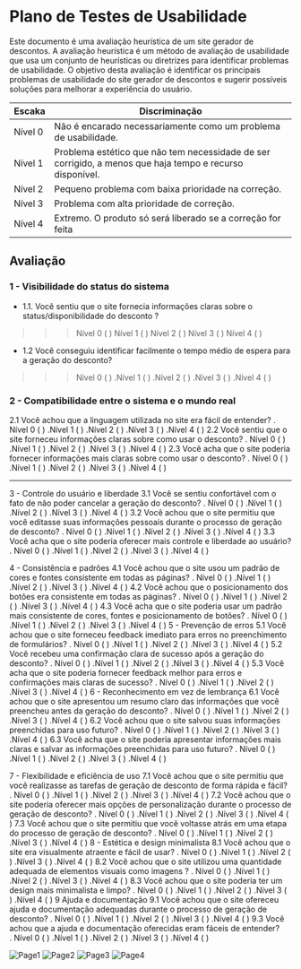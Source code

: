 # Plano de Testes de Usabilidade

Este documento é uma avaliação heurística de um site gerador de descontos. A avaliação heurística é um método de avaliação de usabilidade que usa um conjunto de heurísticas ou diretrizes para identificar problemas de usabilidade. O objetivo desta avaliação é identificar os principais problemas de usabilidade do site gerador de descontos e sugerir possíveis soluções para melhorar a experiência do usuário. 

|Escaka|Discriminação|
|------|-------------|
|Nível 0|Não é encarado necessariamente como um problema de usabilidade. |
|Nível 1|Problema estético que não tem necessidade de ser corrigido, a menos que haja tempo e recurso disponível. |
|Nível 2|Pequeno problema com baixa prioridade na correção. |
|Nível 3| Problema com alta prioridade de correção. |
|Nível 4|Extremo. O produto só será liberado se a correção for feita|

## Avaliação

### 1 - Visibilidade do status do sistema
- 1.1.	Você sentiu que o site fornecia informações claras sobre o status/disponibilidade do desconto ?

>>>Nível 0 (  )    Nível 1 (  )    Nível 2 (  )    Nível 3 (  )      Nível 4 (  )

- 1.2	Você conseguiu identificar facilmente o tempo médio de espera para a geração do desconto?
>>>Nível 0 (  )    .Nível 1 (  )    .Nível 2 (  )    .Nível 3 (  )      .Nível 4 (  )
      
### 2 - Compatibilidade entre o sistema e o mundo real

2.1 Você achou que a linguagem utilizada no site era fácil de entender?
    . Nível 0 (  )    .Nível 1 (  )    .Nível 2 (  )    .Nível 3 (  )      .Nível 4 (  )
2.2 Você sentiu que o site forneceu informações claras sobre como usar o desconto?
    . Nível 0 (  )    .Nível 1 (  )    .Nível 2 (  )    .Nível 3 (  )      .Nível 4 (  )
2.3 Você acha que o site poderia fornecer informações mais claras sobre como usar o desconto?
    . Nível 0 (  )    .Nível 1 (  )    .Nível 2 (  )    .Nível 3 (  )      .Nível 4 (  )

***

3 - Controle do usuário e liberdade
3.1 Você se sentiu confortável com o fato de não poder cancelar a geração do desconto?
    . Nível 0 (  )    .Nível 1 (  )    .Nível 2 (  )    .Nível 3 (  )      .Nível 4 (  )
3.2 Você achou que o site permitiu que você editasse suas informações pessoais durante o processo de geração de desconto?
    . Nível 0 (  )    .Nível 1 (  )    .Nível 2 (  )    .Nível 3 (  )      .Nível 4 (  )
3.3 Você acha que o site poderia oferecer mais controle e liberdade ao usuário?
    . Nível 0 (  )    .Nível 1 (  )    .Nível 2 (  )    .Nível 3 (  )      .Nível 4 (  )

4 - Consistência e padrões
4.1 Você achou que o site usou um padrão de cores e fontes consistente em todas as páginas?
    . Nível 0 (  )    .Nível 1 (  )    .Nível 2 (  )    .Nível 3 (  )      .Nível 4 (  )
4.2 Você achou que o posicionamento dos botões era consistente em todas as páginas?
    . Nível 0 (  )    .Nível 1 (  )    .Nível 2 (  )    .Nível 3 (  )      .Nível 4 (  )
4.3 Você acha que o site poderia usar um padrão mais consistente de cores, fontes e posicionamento de botões?
    . Nível 0 (  )    .Nível 1 (  )    .Nível 2 (  )    .Nível 3 (  )      .Nível 4 (  )
5 - Prevenção de erros
5.1 Você achou que o site forneceu feedback imediato para erros no preenchimento de formulários?
    . Nível 0 (  )    .Nível 1 (  )    .Nível 2 (  )    .Nível 3 (  )      .Nível 4 (  )
5.2 Você recebeu uma confirmação clara de sucesso após a geração do desconto?
    . Nível 0 (  )    .Nível 1 (  )    .Nível 2 (  )    .Nível 3 (  )      .Nível 4 (  )
5.3 Você acha que o site poderia fornecer feedback melhor para erros e confirmações mais claras de sucesso?
    . Nível 0 (  )    .Nível 1 (  )    .Nível 2 (  )    .Nível 3 (  )      .Nível 4 (  )
6 - Reconhecimento em vez de lembrança
6.1 Você achou que o site apresentou um resumo claro das informações que você preencheu antes da geração do desconto?
    . Nível 0 (  )    .Nível 1 (  )    .Nível 2 (  )    .Nível 3 (  )      .Nível 4 (  )
6.2 Você achou que o site salvou suas informações preenchidas para uso futuro?
    . Nível 0 (  )    .Nível 1 (  )    .Nível 2 (  )    .Nível 3 (  )      .Nível 4 (  )
6.3 Você acha que o site poderia apresentar informações mais claras e salvar as informações preenchidas para uso futuro? 
 . Nível 0 (  )    .Nível 1 (  )    .Nível 2 (  )    .Nível 3 (  )      .Nível 4 (  )

7 - Flexibilidade e eficiência de uso
7.1 Você achou que o site permitiu que você realizasse as tarefas de geração de desconto de forma rápida e fácil?
    . Nível 0 (  )    .Nível 1 (  )    .Nível 2 (  )    .Nível 3 (  )      .Nível 4 (  )
7.2 Você achou que o site poderia oferecer mais opções de personalização durante o processo de geração de desconto?
    . Nível 0 (  )    .Nível 1 (  )    .Nível 2 (  )    .Nível 3 (  )      .Nível 4 (  )
7.3 Você achou que o site permitiu que você voltasse atrás em uma etapa do processo de geração de desconto?
    . Nível 0 (  )    .Nível 1 (  )    .Nível 2 (  )    .Nível 3 (  )      .Nível 4 (  )
8 - Estética e design minimalista
8.1 Você achou que o site era visualmente atraente e fácil de usar?
    . Nível 0 (  )    .Nível 1 (  )    .Nível 2 (  )    .Nível 3 (  )      .Nível 4 (  )
8.2 Você achou que o site utilizou uma quantidade adequada de elementos visuais como imagens ?
    . Nível 0 (  )    .Nível 1 (  )    .Nível 2 (  )    .Nível 3 (  )      .Nível 4 (  )
8.3 Você achou que o site poderia ter um design mais minimalista e limpo?
    . Nível 0 (  )    .Nível 1 (  )    .Nível 2 (  )    .Nível 3 (  )      .Nível 4 (  )
9 Ajuda e documentação
9.1 Você achou que o site ofereceu ajuda e documentação adequadas durante o processo de geração de desconto?
    . Nível 0 (  )    .Nível 1 (  )    .Nível 2 (  )    .Nível 3 (  )      .Nível 4 (  )
9.3 Você achou que a ajuda e documentação oferecidas eram fáceis de entender?  
. Nível 0 (  )    .Nível 1 (  )    .Nível 2 (  )    .Nível 3 (  )      .Nível 4 (  )


                                      
                                       




![Page1](https://user-images.githubusercontent.com/129917490/232896579-14eeab9f-c8c0-4320-a818-8c065214d145.jpeg)
![Page2](https://user-images.githubusercontent.com/129917490/232896618-e9698685-2da6-4b41-904f-b544268fc4af.jpeg)
![Page3](https://user-images.githubusercontent.com/129917490/232896675-1309098e-1f68-4643-b577-f78d62589843.jpeg)
![Page4](https://user-images.githubusercontent.com/129917490/232896697-d08e7aa9-0215-4636-89c8-cf80704e81a8.jpeg)


